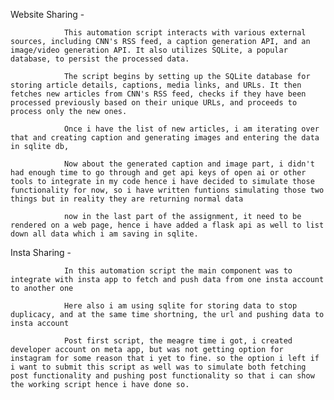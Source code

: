 Website Sharing - 
                
                
                This automation script interacts with various external sources, including CNN's RSS feed, a caption generation API, and an image/video generation API. It also utilizes SQLite, a popular database, to persist the processed data.

                The script begins by setting up the SQLite database for storing article details, captions, media links, and URLs. It then fetches new articles from CNN's RSS feed, checks if they have been processed previously based on their unique URLs, and proceeds to process only the new ones.

                Once i have the list of new articles, i am iterating over that and creating caption and generating images and entering the data in sqlite db,

                Now about the generated caption and image part, i didn't had enough time to go through and get api keys of open ai or other tools to integrate in my code hence i have decided to simulate those functionality for now, so i have written funtions simulating those two things but in reality they are returning normal data

                now in the last part of the assignment, it need to be rendered on a web page, hence i have added a flask api as well to list down all data which i am saving in sqlite.

Insta Sharing - 
                
                
                In this automation script the main component was to integrate with insta app to fetch and push data from one insta account to another one

                Here also i am using sqlite for storing data to stop duplicacy, and at the same time shortning, the url and pushing data to insta account

                Post first script, the meagre time i got, i created developer account on meta app, but was not getting option for instagram for some reason that i yet to fine. so the option i left if i want to submit this script as well was to simulate both fetching post functionality and pushing post functionality so that i can show the working script hence i have done so.
